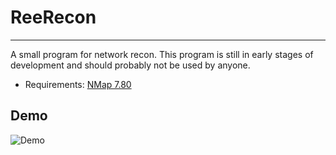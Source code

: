 # ReeRecon
----------
A small program for network recon. This program is still in early stages of development and should probably not be used by anyone.
- Requirements: [NMap 7.80](https://nmap.org/download.html)

Demo
----
![Demo](https://i.imgur.com/1CzDkva.png)
